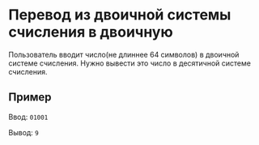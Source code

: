 # Перевод из двоичной системы счисления в двоичную
Пользователь вводит число(не длиннее 64 символов) в двоичной системе счисления. Нужно вывести это число в десятичной системе счисления.
## Пример
Ввод: `01001`

Вывод: `9`

